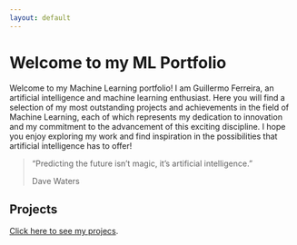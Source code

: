 ```yaml
---
layout: default
---
```


# Welcome to my ML Portfolio

Welcome to my Machine Learning portfolio! I am Guillermo Ferreira, an artificial intelligence and machine learning enthusiast. Here you will find a selection of my most outstanding projects and achievements in the field of Machine Learning, each of which represents my dedication to innovation and my commitment to the advancement of this exciting discipline. I hope you enjoy exploring my work and find inspiration in the possibilities that artificial intelligence has to offer!


> “Predicting the future isn’t magic, it’s artificial intelligence.”
>
> Dave Waters


## Projects
[Click here to see my projecs](./projects.html).

